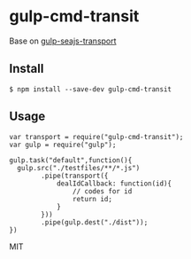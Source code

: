gulp-cmd-transit
====================

Base on [gulp-seajs-transport](https://github.com/guilipan/gulp-seajs-transport)

## Install

```
$ npm install --save-dev gulp-cmd-transit

```

## Usage

```
var transport = require("gulp-cmd-transit");
var gulp = require("gulp");

gulp.task("default",function(){
  gulp.src("./testfiles/**/*.js")
        .pipe(transport({
        	dealIdCallback: function(id){
                // codes for id
                return id;
            }
        }))
        .pipe(gulp.dest("./dist"));
})  

```
MIT
